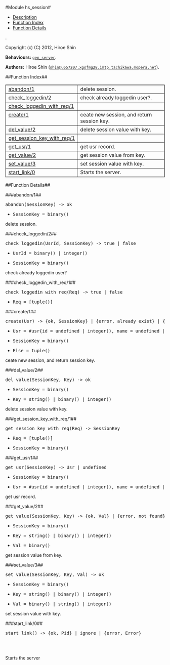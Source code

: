 

#Module hs_session#
* [Description](#description)
* [Function Index](#index)
* [Function Details](#functions)


.



Copyright (c) (C) 2012, Hiroe Shin

__Behaviours:__ [`gen_server`](gen_server.md).

__Authors:__ Hiroe Shin ([`shin@u657207.xgsfmg28.imtp.tachikawa.mopera.net`](mailto:shin@u657207.xgsfmg28.imtp.tachikawa.mopera.net)).<a name="index"></a>

##Function Index##


<table width="100%" border="1" cellspacing="0" cellpadding="2" summary="function index"><tr><td valign="top"><a href="#abandon-1">abandon/1</a></td><td>delete session.</td></tr><tr><td valign="top"><a href="#check_loggedin-2">check_loggedin/2</a></td><td>check already loggedin user?.</td></tr><tr><td valign="top"><a href="#check_loggedin_with_req-1">check_loggedin_with_req/1</a></td><td></td></tr><tr><td valign="top"><a href="#create-1">create/1</a></td><td>ceate new session, and return session key.</td></tr><tr><td valign="top"><a href="#del_value-2">del_value/2</a></td><td>delete session value with key.</td></tr><tr><td valign="top"><a href="#get_session_key_with_req-1">get_session_key_with_req/1</a></td><td></td></tr><tr><td valign="top"><a href="#get_usr-1">get_usr/1</a></td><td>get usr record.</td></tr><tr><td valign="top"><a href="#get_value-2">get_value/2</a></td><td>get session value from key.</td></tr><tr><td valign="top"><a href="#set_value-3">set_value/3</a></td><td>set session value with key.</td></tr><tr><td valign="top"><a href="#start_link-0">start_link/0</a></td><td>
Starts the server.</td></tr></table>


<a name="functions"></a>

##Function Details##

<a name="abandon-1"></a>

###abandon/1##




<pre>abandon(SessionKey) -&gt; ok</pre>
<ul class="definitions"><li><pre>SessionKey = binary()</pre></li></ul>



delete session.<a name="check_loggedin-2"></a>

###check_loggedin/2##




<pre>check_loggedin(UsrId, SessionKey) -&gt; true | false</pre>
<ul class="definitions"><li><pre>UsrId = binary() | integer()</pre></li><li><pre>SessionKey = binary()</pre></li></ul>



check already loggedin user?<a name="check_loggedin_with_req-1"></a>

###check_loggedin_with_req/1##




<pre>check_loggedin_with_req(Req) -&gt; true | false</pre>
<ul class="definitions"><li><pre>Req = [tuple()]</pre></li></ul>

<a name="create-1"></a>

###create/1##




<pre>create(Usr) -&gt; {ok, SessionKey} | {error, already_exist} | {error, Else}</pre>
<ul class="definitions"><li><pre>Usr = #usr{id = undefined | integer(), name = undefined | string(), longname = string(), email = undefined | string(), password = undefined | binary(), password_seed = undefined | binary(), icon_url = string(), lat = string(), lng = string(), description = string(), created_at = undefined | non_neg_integer()}</pre></li><li><pre>SessionKey = binary()</pre></li><li><pre>Else = tuple()</pre></li></ul>



ceate new session, and return session key.<a name="del_value-2"></a>

###del_value/2##




<pre>del_value(SessionKey, Key) -&gt; ok</pre>
<ul class="definitions"><li><pre>SessionKey = binary()</pre></li><li><pre>Key = string() | binary() | integer()</pre></li></ul>



delete session value with key.<a name="get_session_key_with_req-1"></a>

###get_session_key_with_req/1##




<pre>get_session_key_with_req(Req) -&gt; SessionKey</pre>
<ul class="definitions"><li><pre>Req = [tuple()]</pre></li><li><pre>SessionKey = binary()</pre></li></ul>

<a name="get_usr-1"></a>

###get_usr/1##




<pre>get_usr(SessionKey) -&gt; Usr | undefined</pre>
<ul class="definitions"><li><pre>SessionKey = binary()</pre></li><li><pre>Usr = #usr{id = undefined | integer(), name = undefined | string(), longname = string(), email = undefined | string(), password = undefined | binary(), password_seed = undefined | binary(), icon_url = string(), lat = string(), lng = string(), description = string(), created_at = undefined | non_neg_integer()}</pre></li></ul>



get usr record.<a name="get_value-2"></a>

###get_value/2##




<pre>get_value(SessionKey, Key) -&gt; {ok, Val} | {error, not_found}</pre>
<ul class="definitions"><li><pre>SessionKey = binary()</pre></li><li><pre>Key = string() | binary() | integer()</pre></li><li><pre>Val = binary()</pre></li></ul>



get session value from key.<a name="set_value-3"></a>

###set_value/3##




<pre>set_value(SessionKey, Key, Val) -&gt; ok</pre>
<ul class="definitions"><li><pre>SessionKey = binary()</pre></li><li><pre>Key = string() | binary() | integer()</pre></li><li><pre>Val = binary() | string() | integer()</pre></li></ul>



set session value with key.<a name="start_link-0"></a>

###start_link/0##




<pre>start_link() -&gt; {ok, Pid} | ignore | {error, Error}</pre>
<br></br>





Starts the server
